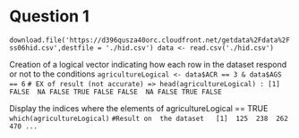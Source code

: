 Question 1
==========

`download.file('https://d396qusza40orc.cloudfront.net/getdata%2Fdata%2Fss06hid.csv',destfile = './hid.csv')
data <- read.csv('./hid.csv')`

Creation of a logical vector indicating how each row in the dataset respond or not to the conditions
`agricultureLogical <- data$ACR == 3 & data$AGS == 6`
`# EX of result (not accurate) => head(agricultureLogical) : [1] FALSE  NA FALSE TRUE FALSE FALSE  NA FALSE TRUE FALSE`

Display the indices where the elements of agricultureLogical == TRUE
`which(agricultureLogical)`
        `#Result on  the dataset   [1]  125  238  262  470 ...`
